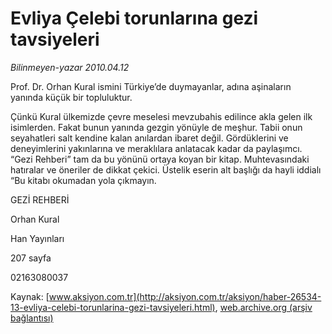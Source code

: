 # Evliya Çelebi torunlarına gezi tavsiyeleri

*Bilinmeyen-yazar 2010.04.12*

<font class="agenda2NewsSpot">
 Prof. Dr. Orhan Kural ismini Türkiye’de duymayanlar, adına aşinaların yanında küçük bir topluluktur.
</font>
<font class="newsDetail">
 <p class="MsoNormal">
  Çünkü Kural ülkemizde çevre meselesi mevzubahis edilince akla gelen ilk isimlerden. Fakat bunun yanında gezgin yönüyle de meşhur. Tabii onun seyahatleri salt kendine kalan anılardan ibaret değil. Gördüklerini ve deneyimlerini yakınlarına ve meraklılara anlatacak kadar da paylaşımcı. “Gezi Rehberi” tam da bu yönünü ortaya koyan bir kitap. Muhtevasındaki hatıralar ve öneriler de dikkat çekici. Üstelik eserin alt başlığı da hayli iddialı “Bu kitabı okumadan yola çıkmayın.
 </p>
 <p class="MsoNormal">
 </p>
 <p class="MsoNormal">
  GEZİ REHBERİ
 </p>
 <p class="MsoNormal">
 </p>
 <p class="MsoNormal">
  Orhan Kural
 </p>
 <p class="MsoNormal">
  Han Yayınları
 </p>
 <p class="MsoNormal">
  207 sayfa
 </p>
 <p class="MsoNormal">
  02163080037
 </p>
</font>

Kaynak: [www.aksiyon.com.tr](http://aksiyon.com.tr/aksiyon/haber-26534-13-evliya-celebi-torunlarina-gezi-tavsiyeleri.html), [web.archive.org (arşiv bağlantısı)](http://web.archive.org/web/20101119221353/http://aksiyon.com.tr/aksiyon/haber-26534-13-evliya-celebi-torunlarina-gezi-tavsiyeleri.html)
